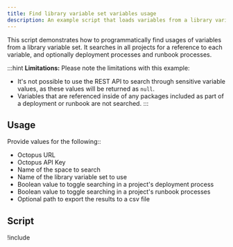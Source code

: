 ```yaml
---
title: Find library variable set variables usage
description: An example script that loads variables from a library variable set and finds usages in project variables, and optionally deployment processes and runbooks.
---
```


This script demonstrates how to programmatically find usages of variables from a library variable set. It searches in all projects for a reference to each variable, and optionally deployment processes and runbook processes.

:::hint
**Limitations:** 
Please note the limitations with this example:
- It's not possible to use the REST API to search through sensitive variable values, as these values will be returned as `null`.
- Variables that are referenced inside of any packages included as part of a deployment or runbook are not searched.
:::

## Usage

Provide values for the following::
- Octopus URL
- Octopus API Key
- Name of the space to search
- Name of the library variable set to use
- Boolean value to toggle searching in a project's deployment process
- Boolean value to toggle searching in a project's runbook processes
- Optional path to export the results to a csv file

## Script

!include <find-variableset-variables-usage-scripts>
